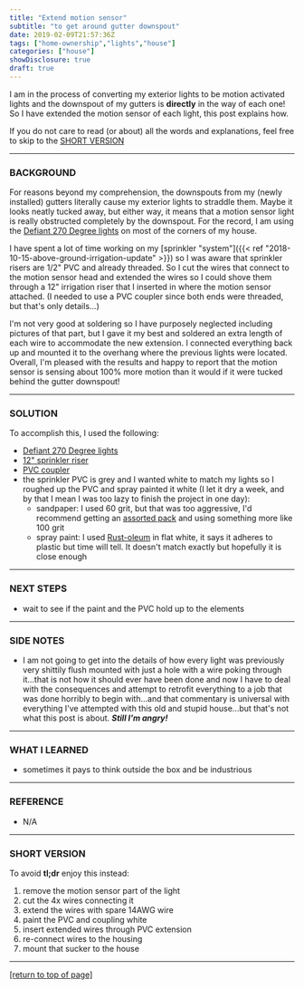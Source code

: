 ```yaml
---
title: "Extend motion sensor"
subtitle: "to get around gutter downspout"
date: 2019-02-09T21:57:36Z
tags: ["home-ownership","lights","house"]
categories: ["house"]
showDisclosure: true
draft: true
---
```


I am in the process of converting my exterior lights to be motion activated
lights and the downspout of my gutters is **directly** in the way of each one!
So I have extended the motion sensor of each light, this post explains
how.<!--more-->

If you do not care to read (or about) all the words and explanations, feel free
to skip to the [SHORT VERSION](#tldr)

---

### BACKGROUND

For reasons beyond my comprehension, the downspouts from my (newly installed)
gutters literally cause my exterior lights to straddle them.  Maybe it looks
neatly tucked away, but either way, it means that a motion sensor light is
really obstructed completely by the downspout.  For the record, I am using the
[Defiant 270 Degree lights](https://amzn.to/2GjS0rm) on most of the corners of
my house.

I have spent a lot of time working on my
[sprinkler "system"]({{< ref "2018-10-15-above-ground-irrigation-update" >}}) so
I was aware that sprinkler risers are 1/2" PVC and already threaded.  So I cut
the wires that connect to the motion sensor head and extended the wires so I
could shove them through a 12" irrigation riser that I inserted in where the
motion sensor attached.  (I needed to use a PVC coupler since both ends were
threaded, but that's only details...)

I'm not very good at soldering so I have purposely neglected including pictures
of that part, but I gave it my best and soldered an extra length of each wire to
accommodate the new extension.  I connected everything back up and mounted it to
the overhang where the previous lights were located.  Overall, I'm pleased with
the results and happy to report that the motion sensor is sensing about 100%
more motion than it would if it were tucked behind the gutter downspout!

---

### SOLUTION

To accomplish this, I used the following:

* [Defiant 270 Degree lights](https://amzn.to/2GjS0rm)
* [12" sprinkler riser](https://amzn.to/2X1yFjQ)
* [PVC coupler](https://amzn.to/2GzbCqP)
* the sprinkler PVC is grey and I wanted white to match my lights so I roughed
  up the PVC and spray painted it white (I let it dry a week, and by that I mean
  I was too lazy to finish the project in one day):
  * sandpaper: I used 60 grit, but that was too aggressive, I'd recommend
    getting an [assorted pack](https://amzn.to/2tgBVKt) and using something more
    like 100 grit
  * spray paint: I used [Rust-oleum](https://amzn.to/2tghmxA) in flat white, it
    says it adheres to plastic but time will tell.  It doesn't match exactly but
    hopefully it is close enough

---

### NEXT STEPS

* wait to see if the paint and the PVC hold up to the elements

---

### SIDE NOTES

* I am not going to get into the details of how every light was previously very
  shittily flush mounted with just a hole with a wire poking through it...that
  is not how it should ever have been done and now I have to deal with the
  consequences and attempt to retrofit everything to a job that was done
  horribly to begin with...and that commentary is universal with everything I've
  attempted with this old and stupid house...but that's not what this post is
  about.  ***Still I'm angry!***


---

### WHAT I LEARNED

* sometimes it pays to think outside the box and be industrious

---

### REFERENCE

<div id="tldr"></div>

* N/A

---

### SHORT VERSION

To avoid **tl;dr** enjoy this instead:

1. remove the motion sensor part of the light
2. cut the 4x wires connecting it
3. extend the wires with spare 14AWG wire
4. paint the PVC and coupling white
5. insert extended wires through PVC extension
6. re-connect wires to the housing
7. mount that sucker to the house

---

[[return to top of page]](#)
